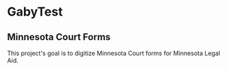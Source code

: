 # GabyTest
## Minnesota Court Forms
This project's goal is to digitize Minnesota Court forms for Minnesota Legal Aid.
